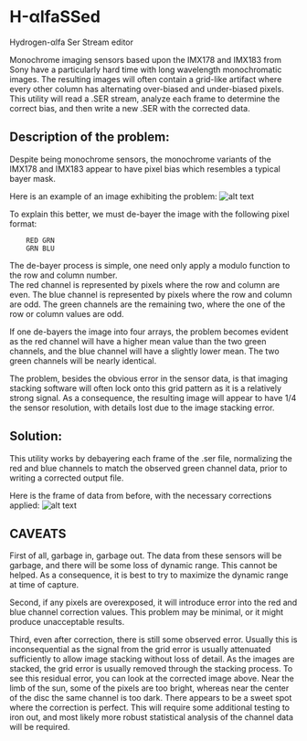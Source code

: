 # H-αlfaSSed
Hydrogen-αlfa Ser Stream editor

Monochrome imaging sensors based upon the IMX178 and IMX183 from Sony have a particularly hard time 
with long wavelength monochromatic images. The resulting images will often contain a 
grid-like artifact where every other column has alternating over-biased and under-biased
pixels.  This utility will read a .SER stream, analyze each frame to determine the correct
bias, and then write a new .SER with the corrected data.

## Description of the problem:


Despite being monochrome sensors, the monochrome variants of the IMX178 and IMX183 appear to have
pixel bias which resembles a typical bayer mask.  

Here is an example of an image exhibiting the problem:
![alt text](https://raw.githubusercontent.com/zenmetsu/H-alfaSSed/master/source.png)


To explain this better, we must de-bayer the image
with the following pixel format:

        RED GRN
        GRN BLU

The de-bayer process is simple, one need only apply a modulo function to the row and column number.  
The red channel is represented by pixels where the row and column are even. The blue channel is
represented by pixels where the row and column are odd.  The green channels are the remaining two, where
the one of the row or column values are odd.

If one de-bayers the image into four arrays, the problem becomes evident as the red channel will have a higher
mean value than the two green channels, and the blue channel will have a slightly lower mean.  The two green
channels will be nearly identical.

The problem, besides the obvious error in the sensor data, is that imaging stacking software will often lock 
onto this grid pattern as it is a relatively strong signal.  As a consequence, the resulting image will
appear to have 1/4 the sensor resolution, with details lost due to the image stacking error.

## Solution:

This utility works by debayering each frame of the .ser file, normalizing the red and blue channels to match
the observed green channel data, prior to writing a corrected output file.  

Here is the frame of data from before, with the necessary corrections applied:
![alt text](https://raw.githubusercontent.com/zenmetsu/H-alfaSSed/master/output.png)

## CAVEATS

First of all, garbage in, garbage out.  The data from these sensors will be garbage, and there will be some 
loss of dynamic range.  This cannot be helped.  As a consequence, it is best to try to maximize the dynamic 
range at time of capture.

Second, if any pixels are overexposed, it will introduce error into the red and blue channel correction values.
This problem may be minimal, or it might produce unacceptable results.

Third, even after correction, there is still some observed error.  Usually this is inconsequential as the signal
from the grid error is usually attenuated sufficiently to allow image stacking without loss of detail.  As the
images are stacked, the grid error is usually removed through the stacking process.  To see this residual error,
you can look at the corrected image above.  Near the limb of the sun, some of the pixels are too bright, whereas near
the center of the disc the same channel is too dark.  There appears to be a sweet spot where the correction is perfect.
This will require some additional testing to iron out, and most likely more robust statistical analysis of the channel
data will be required.
